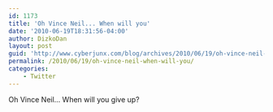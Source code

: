 ```yaml
---
id: 1173
title: 'Oh Vince Neil... When will you'
date: '2010-06-19T18:31:56-04:00'
author: DizkoDan
layout: post
guid: 'http://www.cyberjunx.com/blog/archives/2010/06/19/oh-vince-neil-when-will-you/'
permalink: /2010/06/19/oh-vince-neil-when-will-you/
categories:
    - Twitter
---
```


Oh Vince Neil… When will you give up?